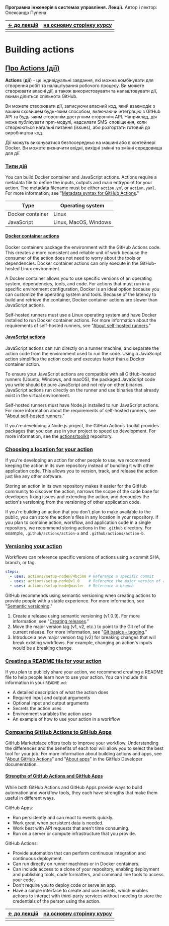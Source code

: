 **Програмна інженерія в системах управління. Лекції.** Автор і лектор: Олександр Пупена 

| [<- до лекцій](README.md) | [на основну сторінку курсу](../README.md) |
| ------------------------- | ----------------------------------------- |
|                           |                                           |

# Building actions

## [Про Actions (дії)](https://help.github.com/en/actions/building-actions/about-actions#about-actions)

**Actions** (**дії**) - це індивідуальні завдання, які можна комбінувати для створення робіт та налаштування робочого процесу. Ви можете створювати власні дії, а також використовувати та налаштовувати дії, якими ділиться спільнота GitHub.

Ви можете створювати дії, записуючи власний код, який взаємодіє з вашим сховищем будь-яким способом, включаючи інтеграцію з GitHub API та будь-яким стороннім доступним стороннім API. Наприклад, дія може публікувати npm-модулі, надсилати SMS-сповіщення, коли створюються нагальні питання (issues), або розгортати готовий до виробництва код.

Дії можуть виконуватися безпосередньо на машині або в контейнері Docker. Ви можете визначити вхідні, вихідні змінні та змінні середовища для дії.

### [Типи дій](https://help.github.com/en/actions/building-actions/about-actions#types-of-actions)

You can build Docker container and JavaScript actions. Actions  require a metadata file to define the inputs, outputs and main  entrypoint for your action. The metadata filename must be either `action.yml` or `action.yaml`. For more information, see "[Metadata syntax for GitHub Actions](https://help.github.com/en/articles/metadata-syntax-for-github-actions)."

| Type             | Operating system      |
| ---------------- | --------------------- |
| Docker container | Linux                 |
| JavaScript       | Linux, MacOS, Windows |

#### [Docker container actions](https://help.github.com/en/actions/building-actions/about-actions#docker-container-actions)

Docker containers package the environment with the GitHub Actions  code. This creates a more consistent and reliable unit of work because  the consumer of the action does not need to worry about the tools or  dependencies. Docker container actions can only execute in the  GitHub-hosted Linux environment.

A Docker container allows you to use specific versions of an  operating system, dependencies, tools, and code. For actions that must  run in a specific environment configuration, Docker is an ideal option  because you can customize the operating system and tools. Because of the latency to build and retrieve the container, Docker container actions  are slower than JavaScript actions.

Self-hosted runners must use a Linux operating system and have Docker installed to run Docker container actions. For more information about  the requirements of self-hosted runners, see "[About self-hosted runners](https://help.github.com/en/actions/hosting-your-own-runners/about-self-hosted-runners#requirements-for-self-hosted-runner-machines)."

#### [JavaScript actions](https://help.github.com/en/actions/building-actions/about-actions#javascript-actions)

JavaScript actions can run directly on a runner machine, and separate the action code from the environment used to run the code. Using a  JavaScript action simplifies the action code and executes faster than a  Docker container action.

To ensure your JavaScript actions are compatible with all  GitHub-hosted runners (Ubuntu, Windows, and macOS), the packaged  JavaScript code you write should be pure JavaScript and not rely on  other binaries. JavaScript actions run directly on the runner and use  binaries that already exist in the virtual environment.

Self-hosted runners must have Node.js installed to run JavaScript  actions. For more information about the requirements of self-hosted  runners, see "[About self-hosted runners](https://help.github.com/en/actions/hosting-your-own-runners/about-self-hosted-runners#requirements-for-self-hosted-runner-machines)."

If you're developing a Node.js project, the GitHub Actions Toolkit  provides packages that you can use in your project to speed up  development. For more information, see the [actions/toolkit](https://github.com/actions/toolkit) repository.

### [Choosing a location for your action](https://help.github.com/en/actions/building-actions/about-actions#choosing-a-location-for-your-action)

If you're developing an action for other people to use, we recommend  keeping the action in its own repository instead of bundling it with  other application code. This allows you to version, track, and release  the action just like any other software.

Storing an action in its own repository makes it easier for the  GitHub community to discover the action, narrows the scope of the code  base for developers fixing issues and extending the action, and  decouples the action's versioning from the versioning of other  application code.

If you're building an action that you don't plan to make available to the public, you can store the action's files in any location in your  repository. If you plan to combine action, workflow, and application  code in a single repository, we recommend storing actions in the `.github` directory. For example, `.github/actions/action-a` and `.github/actions/action-b`.

### [Versioning your action](https://help.github.com/en/actions/building-actions/about-actions#versioning-your-action)

Workflows can reference specific versions of actions using a commit SHA, branch, or tag.

```yaml
steps:    
  - uses: actions/setup-node@74bc508 # Reference a specific commit
  - uses: actions/setup-node@v1.0    # Reference the major version of a release   
  - uses: actions/setup-node@master  # Reference a branch
```

GitHub recommends using semantic versioning when creating actions to  provide people with a stable experience. For more information, see "[Semantic versioning](http://semver.org/)."

1. Create a release using semantic versioning (v1.0.9). For more information, see "[Creating releases](https://help.github.com/en/articles/creating-releases)."
2. Move the major version tag (v1, v2, etc.) to point to the Git ref of the current release. For more information, see "[Git basics - tagging](https://git-scm.com/book/en/v2/Git-Basics-Tagging)."
3. Introduce a new major version tag (v2) for breaking changes that  will break existing workflows. For example, changing an action's inputs  would be a breaking change.

### [Creating a README file for your action](https://help.github.com/en/actions/building-actions/about-actions#creating-a-readme-file-for-your-action)

If you plan to publicly share your action, we recommend creating a  README file to help people learn how to use your action. You can include this information in your `README.md`:

- A detailed description of what the action does
- Required input and output arguments
- Optional input and output arguments
- Secrets the action uses
- Environment variables the action uses
- An example of how to use your action in a workflow

### [Comparing GitHub Actions to GitHub Apps](https://help.github.com/en/actions/building-actions/about-actions#comparing-github-actions-to-github-apps)

GitHub Marketplace offers tools to improve your workflow.  Understanding the differences and the benefits of each tool will allow  you to select the best tool for your job. For more information about  building actions and apps, see "[About GitHub Actions](https://help.github.com/en/actions/getting-started-with-github-actions/about-github-actions)" and "[About apps](https://developer.github.com/apps/about-apps/)" in the GitHub Developer documentation.

#### [Strengths of GitHub Actions and GitHub Apps](https://help.github.com/en/actions/building-actions/about-actions#strengths-of-github-actions-and-github-apps)

While both GitHub Actions and GitHub Apps provide ways to build  automation and workflow tools, they each have strengths that make them  useful in different ways.

GitHub Apps:

- Run persistently and can react to events quickly.
- Work great when persistent data is needed.
- Work best with API requests that aren't time consuming.
- Run on a server or compute infrastructure that you provide.

GitHub Actions:

- Provide automation that can perform continuous integration and continuous deployment.
- Can run directly on runner machines or in Docker containers.
- Can include access to a clone of your repository, enabling  deployment and publishing tools, code formatters, and command line tools to access your code.
- Don't require you to deploy code or serve an app.
- Have a simple interface to create and use secrets, which enables  actions to interact with third-party services without needing to store  the credentials of the person using the action.

| [<- до лекцій](README.md) | [на основну сторінку курсу](../README.md) |
| ------------------------- | ----------------------------------------- |
|                           |                                           |